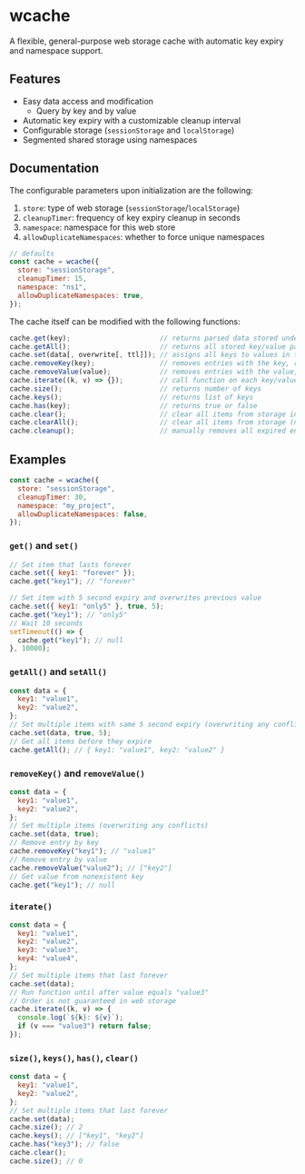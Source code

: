 # wcache

A flexible, general-purpose web storage cache with automatic key expiry and namespace support.

## Features

- Easy data access and modification
  - Query by key and by value
- Automatic key expiry with a customizable cleanup interval
- Configurable storage (`sessionStorage` and `localStorage`)
- Segmented shared storage using namespaces

## Documentation

The configurable parameters upon initialization are the following:

1. `store`: type of web storage (`sessionStorage`/`localStorage`)
2. `cleanupTimer`: frequency of key expiry cleanup in seconds
3. `namespace`: namespace for this web store
4. `allowDuplicateNamespaces`: whether to force unique namespaces

```js
// defaults
const cache = wcache({
  store: "sessionStorage",
  cleanupTimer: 15,
  namespace: "ns1",
  allowDuplicateNamespaces: true,
});
```

The cache itself can be modified with the following functions:

```js
cache.get(key);                      // returns parsed data stored under key
cache.getAll();                      // returns all stored key/value pairs as an object
cache.set(data[, overwrite[, ttl]]); // assigns all keys to values in the data object with expire time
cache.removeKey(key);                // removes entries with the key, returns the value
cache.removeValue(value);            // removes entries with the value, returns list of keys
cache.iterate((k, v) => {});         // call function on each key/value pair, return false to exit
cache.size();                        // returns number of keys
cache.keys();                        // returns list of keys
cache.has(key);                      // returns true or false
cache.clear();                       // clear all items from storage in this namespace
cache.clearAll();                    // clear all items from storage (not namespace sensitive)
cache.cleanup();                     // manually removes all expired entries
```

## Examples

```js
const cache = wcache({
  store: "sessionStorage",
  cleanupTimer: 30,
  namespace: "my_project",
  allowDuplicateNamespaces: false,
});
```

### `get()` and `set()`

```js
// Set item that lasts forever
cache.set({ key1: "forever" });
cache.get("key1"); // "forever"

// Set item with 5 second expiry and overwrites previous value
cache.set({ key1: "only5" }, true, 5);
cache.get("key1"); // "only5"
// Wait 10 seconds
setTimeout(() => {
  cache.get("key1"); // null
}, 10000);
```

### `getAll()` and `setAll()`

```js
const data = {
  key1: "value1",
  key2: "value2",
};
// Set multiple items with same 5 second expiry (overwriting any conflicts)
cache.set(data, true, 5);
// Get all items before they expire
cache.getAll(); // { key1: "value1", key2: "value2" }
```

### `removeKey()` and `removeValue()`

```js
const data = {
  key1: "value1",
  key2: "value2",
};
// Set multiple items (overwriting any conflicts)
cache.set(data, true);
// Remove entry by key
cache.removeKey("key1"); // "value1"
// Remove entry by value
cache.removeValue("value2"); // ["key2"]
// Get value from nonexistent key
cache.get("key1"); // null
```

### `iterate()`

```js
const data = {
  key1: "value1",
  key2: "value2",
  key3: "value3",
  key4: "value4",
};
// Set multiple items that last forever
cache.set(data);
// Run function until after value equals "value3"
// Order is not guaranteed in web storage
cache.iterate((k, v) => {
  console.log(`${k}: ${v}`);
  if (v === "value3") return false;
});
```

### `size()`, `keys()`, `has()`, `clear()`

```js
const data = {
  key1: "value1",
  key2: "value2",
};
// Set multiple items that last forever
cache.set(data);
cache.size(); // 2
cache.keys(); // ["key1", "key2"]
cache.has("key3"); // false
cache.clear();
cache.size(); // 0
```
